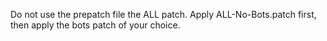 Do not use the prepatch file the ALL patch. Apply ALL-No-Bots.patch first, then apply the bots patch of your choice.
